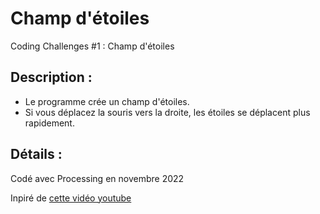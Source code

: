 # Champ d'étoiles

Coding Challenges #1 : Champ d'étoiles

## Description :

- Le programme crée un champ d'étoiles.
- Si vous déplacez la souris vers la droite, les étoiles se déplacent plus rapidement.

## Détails :

Codé avec Processing en novembre 2022

Inpiré de [cette vidéo youtube](https://youtu.be/17WoOqgXsRM)
